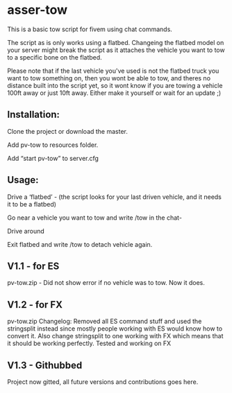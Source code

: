 # asser-tow
This is a basic tow script for fivem using chat commands.

The script as is only works using a flatbed. Changeing the flatbed model on your server might break the script as it attaches the vehicle you want to tow to a specific bone on the flatbed.

Please note that if the last vehicle you've used is not the flatbed truck you want to tow something on, then you wont be able to tow, and theres no distance built into the script yet, so it wont know if you are towing a vehicle 100ft away or just 10ft away. Either make it yourself or wait for an update ;)

## Installation:
Clone the project or download the master.

Add pv-tow to resources folder.

Add “start pv-tow” to server.cfg

## Usage:

Drive a ‘flatbed’ - (the script looks for your last driven vehicle, and it needs it to be a flatbed)

Go near a vehicle you want to tow and write /tow in the chat-

Drive around

Exit flatbed and write /tow to detach vehicle again.

## V1.1 - for ES
pv-tow.zip - Did not show error if no vehicle was to tow. Now it does.

## V1.2 - for FX
pv-tow.zip
Changelog: Removed all ES command stuff and used the stringsplit instead since mostly people working with ES would know how to convert it. Also change stringsplit to one working with FX which means that it should be working perfectly. Tested and working on FX

## V1.3 - Githubbed
Project now gitted, all future versions and contributions goes here.
